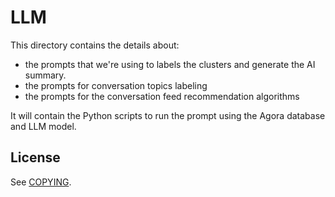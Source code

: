 # LLM

This directory contains the details about:
- the prompts that we're using to labels the clusters and generate the AI summary.
- the prompts for conversation topics labeling 
- the prompts for the conversation feed recommendation algorithms

It will contain the Python scripts to run the prompt using the Agora database and LLM model.

## License

See [COPYING](./COPYING).

